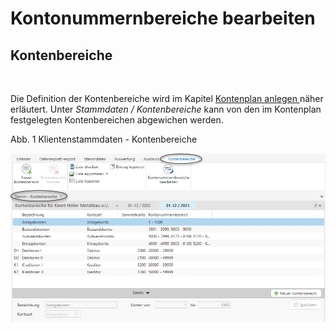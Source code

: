 # Kontonummernbereiche bearbeiten

## Kontenbereiche

&nbsp;

Die Definition der Kontenbereiche wird im Kapitel [Kontenplan anlegen](FIBUNext/Kontenplane.md#Kontenplan\_anlegen)[ ](<FIBUNextHandbuch1.md#\_Ref75502888>)näher erläutert. Unter *Stammdaten / Kontenbereiche* kann von den im Kontenplan festgelegten Kontenbereichen abgewichen werden.

Abb. 1 Klientenstammdaten - Kontenbereiche

![Image](<../assets/NeuesElement111.png>)

